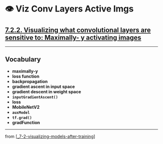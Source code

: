 # 👁 Viz Conv Layers Active Imgs

## [**7.2.2.** Visualizing what convolutional layers are sensitive to: Maximally- y activating images](https://livebook.manning.com/book/deep-learning-with-javascript/chapter-7/108)

---

## **Vocabulary**

- **maximally-y**
- **loss function**
- **backpropagation**
- **gradient ascent in input space**
- **gradient descent in weight space**
- **`inputGradientAscent()`**
- **loss**
- **MobileNetV2**
- **`auxModel`**
- **`tf.grad()`**
- **gradFunction**

---

from [[_7-2-visualizing-models-after-training]]

[//begin]: # "Autogenerated link references for markdown compatibility"
[_7-2-visualizing-models-after-training]: _7-2-visualizing-models-after-training.md "👁 Viz Models After Training"
[//end]: # "Autogenerated link references"
